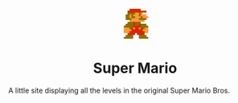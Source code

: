<p align="center">
  <img alt="Mario" src="https://raw.githubusercontent.com/gillkyle/images/master/mario.png" width="60" />
</p>
<h1 align="center">
  Super Mario
</h1>

A little site displaying all the levels in the original Super Mario Bros.
